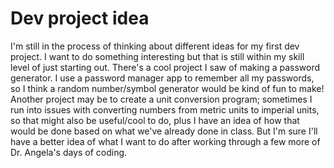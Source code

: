 # Dev project idea
I'm still in the process of thinking about different ideas for my first dev project. I want to do something interesting but that is still within my skill level of just starting out. There's a cool project I saw of making a password generator. I use a password manager app to remember all my passwords, so I think a random number/symbol generator would be kind of fun to make! Another project may be to create a unit conversion program; sometimes I run into issues with converting numbers from metric units to imperial units, so that might also be useful/cool to do, plus I have an idea of how that would be done based on what we've already done in class. But I'm sure I'll have a better idea of what I want to do after working through a few more of Dr. Angela's days of coding. 